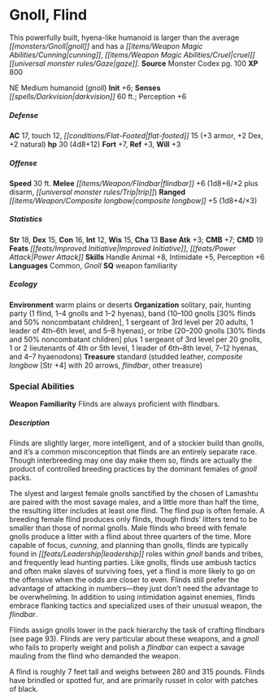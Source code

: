 ﻿---
cssclass: [monsters]
title1: Gnoll, Flind
desc_short: This powerfully built, hyena-like humanoid is larger than the average
  gnoll and has a cunning, cruel gaze.
title2: Flind
CR: 3
sources:
- name: Monster Codex
  page: 100
  link: http://paizo.com/products/btpy9926?Pathfinder-Roleplaying-Game-Monster-Codex
XP: 800
alignment: NE
size: Medium
type: humanoid
subtypes:
- gnoll
initiative:
  bonus: 6
senses:
  darkvision: 60
AC:
  AC: 17
  touch: 12
  flat_footed: 15
  components:
    armor: 3
    dex: 2
    natural: 2
HP:
  HP: 30
  long: 4d8+12
saves:
  fort: 7
  ref: 3
  will: 3
speeds:
  base: 30
attacks:
  melee:
  - - text: flindbar +6 (1d8+6/×2 plus disarm, trip)
      entries:
      - - damage: 1d8+6
          crit_multiplier: 2
        - effect: disarm
        - effect: trip
      attack: flindbar
      bonus:
      - 6
  ranged:
  - - text: composite longbow +5 (1d8+4/×3)
      entries:
      - - damage: 1d8+4
          crit_multiplier: 3
      attack: composite longbow
      bonus:
      - 5
ability_scores:
  STR: 18
  DEX: 15
  CON: 16
  INT: 12
  WIS: 15
  CHA: 13
BAB: 3
CMB: 7
CMD: 19
feats:
- name: Improved Initiative
- name: Power Attack
skills:
  Handle Animal: 8
  Intimidate: 5
  Perception: 6
languages:
- Common
- Gnoll
special_qualities:
- weapon familiarity
ecology:
  environment: warm plains or deserts
  organization: solitary, pair, hunting party (1 flind, 1-4 gnolls and 1-2 hyenas),
    band (10-100 gnolls [30% flinds and 50% noncombatant children], 1 sergeant of
    3rd level per 20 adults, 1 leader of 4th-6th level, and 5-8 hyenas), or tribe
    (20-200 gnolls [30% flinds and 50% noncombatant children] plus 1 sergeant of 3rd
    level per 20 gnolls, 1 or 2 lieutenants of 4th or 5th level, 1 leader of 6th-8th
    level, 7-12 hyenas, and 4-7 hyaenodons)
  treasure_type: standard
  treasure:
  - studded leather
  - composite longbow [Str +4] with 20 arrows
  - flindbar
  - other treasure
special_abilities:
  Weapon Familiarity: Flinds are always proficient with flindbars.
desc_long: |-
  Flinds are slightly larger, more intelligent, and of a stockier build than gnolls, and it's a common misconception that flinds are an entirely separate race. Though interbreeding may one day make them so, flinds are actually the product of controlled breeding practices by the dominant females of gnoll packs.

   The slyest and largest female gnolls sanctified by the chosen of Lamashtu are paired with the most savage males, and a little more than half the time, the resulting litter includes at least one flind. The flind pup is often female. A breeding female flind produces only flinds, though flinds' litters tend to be smaller than those of normal gnolls. Male flinds who breed with female gnolls produce a litter with a flind about three quarters of the time. More capable of focus, cunning, and planning than gnolls, flinds are typically found in leadership roles within gnoll bands and tribes, and frequently lead hunting parties. Like gnolls, flinds use ambush tactics and often make slaves of surviving foes, yet a flind is more likely to go on the offensive when the odds are closer to even. Flinds still prefer the advantage of attacking in numbers-they just don't need the advantage to be overwhelming. In addition to using intimidation against enemies, flinds embrace flanking tactics and specialized uses of their unusual weapon, the flindbar.

   Flinds assign gnolls lower in the pack hierarchy the task of crafting flindbars (see page 93). Flinds are very particular about these weapons, and a gnoll who fails to properly weight and polish a flindbar can expect a savage mauling from the flind who demanded the weapon.

   A flind is roughly 7 feet tall and weighs between 280 and 315 pounds. Flinds have brindled or spotted fur, and are primarily russet in color with patches of black.

---

# Gnoll, Flind
This powerfully built, hyena-like humanoid is larger than the average _[[monsters/Gnoll|gnoll]]_ and has a _[[items/Weapon Magic Abilities/Cunning|cunning]]_, _[[items/Weapon Magic Abilities/Cruel|cruel]]_ _[[universal monster rules/Gaze|gaze]]_.
**Source** Monster Codex pg. 100
**XP** 800

NE Medium humanoid (_gnoll_)
**Init** +6; **Senses** _[[spells/Darkvision|darkvision]]_ 60 ft.; Perception +6

##### Defense

**AC** 17, touch 12, _[[conditions/Flat-Footed|flat-footed]]_ 15 (+3 armor, +2 Dex, +2 natural)
**hp** 30 (4d8+12)
**Fort** +7, **Ref** +3, **Will** +3

##### Offense
**Speed** 30 ft.
**Melee** _[[items/Weapon/Flindbar|flindbar]]_ +6 (1d8+6/×2 plus disarm, _[[universal monster rules/Trip|trip]]_)
**Ranged** _[[items/Weapon/Composite longbow|composite longbow]]_ +5 (1d8+4/×3)

##### Statistics
**Str** 18, **Dex** 15, **Con** 16, **Int** 12, **Wis** 15, **Cha** 13
**Base Atk** +3; **CMB** +7; **CMD** 19
**Feats** _[[feats/Improved Initiative|Improved Initiative]]_, _[[feats/Power Attack|Power Attack]]_
**Skills** Handle Animal +8, Intimidate +5, Perception +6
**Languages** Common, _Gnoll_
**SQ** weapon familiarity

##### Ecology

**Environment** warm plains or deserts
**Organization** solitary, pair, hunting party (1 flind, 1–4 gnolls and 1–2 hyenas), band (10–100 gnolls [30% flinds and 50% noncombatant children], 1 sergeant of 3rd level per 20 adults, 1 leader of 4th–6th level, and 5–8 hyenas), or tribe (20–200 gnolls [30% flinds and 50% noncombatant children] plus 1 sergeant of 3rd level per 20 gnolls, 1 or 2 lieutenants of 4th or 5th level, 1 leader of 6th–8th level, 7–12 hyenas, and 4–7 hyaenodons)
**Treasure** standard (studded leather, _composite longbow_ [Str +4] with 20 arrows, _flindbar_, other treasure)

### Special Abilities

**Weapon Familiarity** Flinds are always proficient with flindbars.

##### Description

Flinds are slightly larger, more intelligent, and of a stockier build than gnolls, and it’s a common misconception that flinds are an entirely separate race. Though interbreeding may one day make them so, flinds are actually the product of controlled breeding practices by the dominant females of _gnoll_ packs.

The slyest and largest female gnolls sanctified by the chosen of Lamashtu are paired with the most savage males, and a little more than half the time, the resulting litter includes at least one flind. The flind pup is often female. A breeding female flind produces only flinds, though flinds’ litters tend to be smaller than those of normal gnolls. Male flinds who breed with female gnolls produce a litter with a flind about three quarters of the time. More capable of focus, _cunning_, and planning than gnolls, flinds are typically found in _[[feats/Leadership|leadership]]_ roles within _gnoll_ bands and tribes, and frequently lead hunting parties. Like gnolls, flinds use ambush tactics and often make slaves of surviving foes, yet a flind is more likely to go on the offensive when the odds are closer to even. Flinds still prefer the advantage of attacking in numbers—they just don’t need the advantage to be overwhelming. In addition to using intimidation against enemies, flinds embrace flanking tactics and specialized uses of their unusual weapon, the _flindbar_.

Flinds assign gnolls lower in the pack hierarchy the task of crafting flindbars (see page 93). Flinds are very particular about these weapons, and a _gnoll_ who fails to properly weight and polish a _flindbar_ can expect a savage mauling from the flind who demanded the weapon.

A flind is roughly 7 feet tall and weighs between 280 and 315 pounds. Flinds have brindled or spotted fur, and are primarily russet in color with patches of black.
